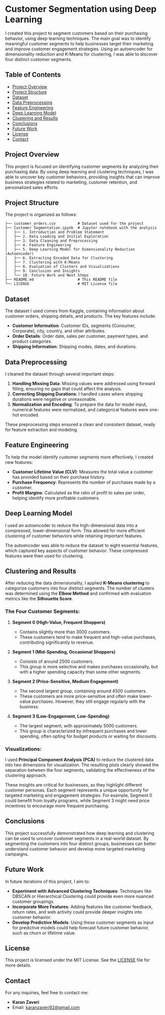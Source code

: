 
# Customer Segmentation using Deep Learning

I created this project to segment customers based on their purchasing behavior, using deep learning techniques. The main goal was to identify meaningful customer segments to help businesses target their marketing and improve customer engagement strategies. Using an autoencoder for dimensionality reduction and K-Means for clustering, I was able to discover four distinct customer segments.

## Table of Contents
- [Project Overview](#project-overview)
- [Project Structure](#project-structure)
- [Dataset](#dataset)
- [Data Preprocessing](#data-preprocessing)
- [Feature Engineering](#feature-engineering)
- [Deep Learning Model](#deep-learning-model)
- [Clustering and Results](#clustering-and-results)
- [Conclusions](#conclusions)
- [Future Work](#future-work)
- [License](#license)
- [Contact](#contact)

## Project Overview
This project is focused on identifying customer segments by analyzing their purchasing data. By using deep learning and clustering techniques, I was able to uncover key customer behaviors, providing insights that can improve business strategies related to marketing, customer retention, and personalized sales efforts.

## Project Structure
The project is organized as follows:

```
├── customer_orders.csv          # Dataset used for the project
├── Customer Segmentation.ipynb  # Jupyter notebook with the analysis
│   ├── 1. Introduction and Problem Statement
│   ├── 2. Data Loading and Initial Exploration
│   ├── 3. Data Cleaning and Preprocessing
│   ├── 4. Feature Engineering
│   ├── 5. Deep Learning Model for Dimensionality Reduction (Autoencoder)
│   ├── 6. Extracting Encoded Data for Clustering
│   ├── 7. Clustering with K-Means
│   ├── 8. Evaluation of Clusters and Visualizations
│   ├── 9. Conclusion and Insights
│   └── 10. Future Work and Next Steps
├── README.md                    # This README file
└── LICENSE                      # MIT License file

```

## Dataset
The dataset I used comes from Kaggle, containing information about customer orders, shipping details, and products. The key features include:
- **Customer Information**: Customer IDs, segments (Consumer, Corporate), city, country, and other attributes.
- **Order Details**: Order date, sales per customer, payment types, and product categories.
- **Shipping Information**: Shipping modes, dates, and durations.

## Data Preprocessing
I cleaned the dataset through several important steps:
1. **Handling Missing Data**: Missing values were addressed using forward filling, ensuring no gaps that could affect the analysis.
2. **Correcting Shipping Durations**: I handled cases where shipping durations were negative or unreasonable.
3. **Normalization and Encoding**: To prepare the data for model input, numerical features were normalized, and categorical features were one-hot encoded.

These preprocessing steps ensured a clean and consistent dataset, ready for feature extraction and modeling.

## Feature Engineering
To help the model identify customer segments more effectively, I created new features:
- **Customer Lifetime Value (CLV)**: Measures the total value a customer has provided based on their purchase history.
- **Purchase Frequency**: Represents the number of purchases made by a customer.
- **Profit Margins**: Calculated as the ratio of profit to sales per order, helping identify more profitable customers.

## Deep Learning Model
I used an autoencoder to reduce the high-dimensional data into a compressed, lower-dimensional form. This allowed for more efficient clustering of customer behaviors while retaining important features.

The autoencoder was able to reduce the dataset to eight essential features, which captured key aspects of customer behavior. These compressed features were then used for clustering.

## Clustering and Results
After reducing the data dimensionality, I applied **K-Means clustering** to categorize customers into four distinct segments. The number of clusters was determined using the **Elbow Method** and confirmed with evaluation metrics like the **Silhouette Score**.

### The Four Customer Segments:
1. **Segment 0 (High-Value, Frequent Shoppers)**
   - Contains slightly more than 3000 customers.
   - These customers tend to make frequent and high-value purchases, contributing significantly to revenue.

2. **Segment 1 (Mid-Spending, Occasional Shoppers)**
   - Consists of around 2500 customers.
   - This group is more selective and makes purchases occasionally, but with a higher spending capacity than some other segments.

3. **Segment 2 (Price-Sensitive, Medium Engagement)**
   - The second largest group, containing around 4500 customers.
   - These customers are more price-sensitive and often make lower-value purchases. However, they still engage regularly with the business.

4. **Segment 3 (Low-Engagement, Low-Spending)**
   - The largest segment, with approximately 5000 customers.
   - This group is characterized by infrequent purchases and lower spending, often opting for budget products or waiting for discounts.

### Visualizations:
I used **Principal Component Analysis (PCA)** to reduce the clustered data into two dimensions for visualization. The resulting plots clearly showed the separation between the four segments, validating the effectiveness of the clustering approach.

These insights are critical for businesses, as they highlight different customer personas. Each segment represents a unique opportunity for targeted marketing and engagement strategies. For example, Segment 0 could benefit from loyalty programs, while Segment 3 might need price incentives to encourage more frequent purchasing.

## Conclusions
This project successfully demonstrated how deep learning and clustering can be used to uncover customer segments in a real-world dataset. By segmenting the customers into four distinct groups, businesses can better understand customer behavior and develop more targeted marketing campaigns.

## Future Work
In future iterations of this project, I aim to:
- **Experiment with Advanced Clustering Techniques**: Techniques like DBSCAN or Hierarchical Clustering could provide even more nuanced customer groupings.
- **Incorporate More Features**: Adding features like customer feedback, return rates, and web activity could provide deeper insights into customer behavior.
- **Develop Predictive Models**: Using these customer segments as input for predictive models could help forecast future customer behavior, such as churn or lifetime value.

## License
This project is licensed under the MIT License. See the [LICENSE](./LICENSE) file for more details.

## Contact
For any inquiries, feel free to contact me:
- **Karan Zaveri**
- Email: karanzaveri92@gmail.com
